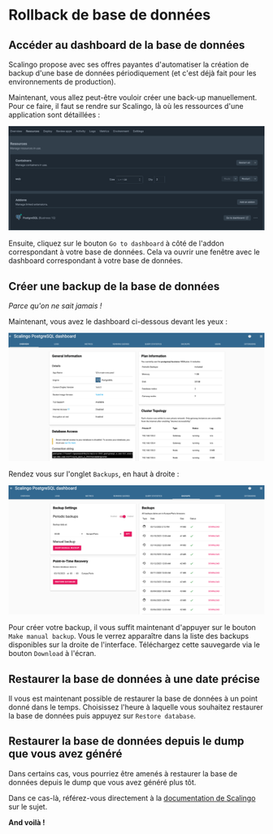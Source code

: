 # Rollback de base de données

## Accéder au dashboard de la base de données

Scalingo propose avec ses offres payantes d'automatiser la création de backup d'une base de données périodiquement (et 
c'est déjà fait pour les environnements de production).

Maintenant, vous allez peut-être vouloir créer une back-up manuellement. Pour ce faire, il faut se rendre sur Scalingo, 
là où les ressources d'une application sont détaillées :

![img](../assets/onglet-scalingo-app.png)

Ensuite, cliquez sur le bouton `Go to dashboard` à côté de l'addon correspondant à votre base de données. Cela va ouvrir
 une fenêtre avec le dashboard correspondant à votre base de données.

## Créer une backup de la base de données

*Parce qu'on ne sait jamais !*

Maintenant, vous avez le dashboard ci-dessous devant les yeux :

![img](../assets/dashboard-bdd.png)

Rendez vous sur l'onglet `Backups`, en haut à droite :

![img](../assets/backups.png)

Pour créer votre backup, il vous suffit maintenant d'appuyer sur le bouton `Make manual backup`. Vous le verrez 
apparaître dans la liste des backups disponibles sur la droite de l'interface. Téléchargez cette sauvegarde via le 
bouton `Download` à l'écran.

## Restaurer la base de données à une date précise

Il vous est maintenant possible de restaurer la base de données à un point donné dans le temps. Choisissez l'heure à 
laquelle vous souhaitez restaurer la base de données puis appuyez sur `Restore database`.

## Restaurer la base de données depuis le dump que vous avez généré

Dans certains cas, vous pourriez être amenés à restaurer la base de données depuis le dump que vous avez généré plus tôt.

Dans ce cas-là, référez-vous directement à la [documentation de Scalingo](https://doc.scalingo.com/databases/postgresql/dump-restore)
 sur le sujet.

**And voilà !**



